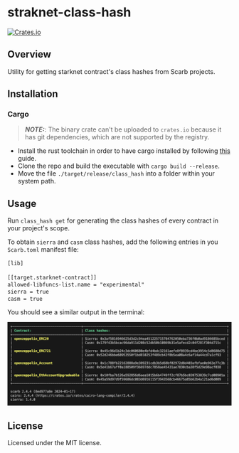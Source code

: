 # straknet-class-hash

[![Crates.io](https://img.shields.io/crates/v/class-hash.svg)](https://crates.io/crates/class-hash)

## Overview

Utility for getting starknet contract's class hashes from Scarb projects.

## Installation

### Cargo

> **_NOTE:_**: The binary crate can't be uploaded to `crates.io` because it has git dependencies, which are not supported by the registry.

* Install the rust toolchain in order to have cargo installed by following
  [this](https://www.rust-lang.org/tools/install) guide.
* Clone the repo and build the executable with `cargo build --release`.
* Move the file `./target/release/class_hash` into a folder within your system path.

## Usage

Run `class_hash get` for generating the class hashes of every contract in your project's scope.

To obtain `sierra` and `casm` class hashes, add the following entries in you `Scarb.toml` manifest file:

```
[lib]

[[target.starknet-contract]]
allowed-libfuncs-list.name = "experimental"
sierra = true
casm = true
```

You should see a similar output in the terminal:

![](images/example.png)

## License

Licensed under the MIT license.
